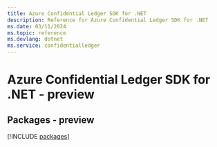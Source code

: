 ```yaml
---
title: Azure Confidential Ledger SDK for .NET
description: Reference for Azure Confidential Ledger SDK for .NET
ms.date: 03/11/2024
ms.topic: reference
ms.devlang: dotnet
ms.service: confidentialledger
---
```

# Azure Confidential Ledger SDK for .NET - preview
## Packages - preview
[!INCLUDE [packages](confidential-ledger-index.md)]